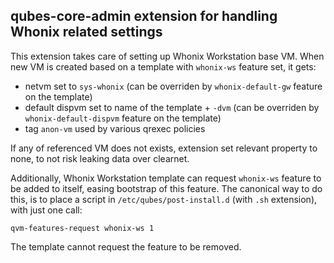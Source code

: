 qubes-core-admin extension for handling Whonix related settings
---------------------------------------------------------------

This extension takes care of setting up Whonix Workstation base VM. When new VM
is created based on a template with `whonix-ws` feature set, it gets:
 - netvm set to `sys-whonix` (can be overriden by `whonix-default-gw` feature
   on the template)
 - default dispvm set to name of the template + `-dvm` (can be overriden by
   `whonix-default-dispvm` feature on the template)
 - tag `anon-vm` used by various qrexec policies

If any of referenced VM does not exists, extension set relevant property to
none, to not risk leaking data over clearnet.

Additionally, Whonix Workstation template can request `whonix-ws` feature to be
added to itself, easing bootstrap of this feature. The canonical way to do
this, is to place a script in `/etc/qubes/post-install.d` (with `.sh`
extension), with just one call:

    qvm-features-request whonix-ws 1

The template cannot request the feature to be removed.
